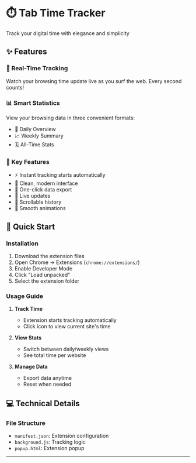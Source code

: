 # ⏱️ Tab Time Tracker

Track your digital time with elegance and simplicity

## ✨ Features

### 🔄 Real-Time Tracking
Watch your browsing time update live as you surf the web. Every second counts!

### 📊 Smart Statistics
View your browsing data in three convenient formats:
- 📅 Daily Overview
- 📈 Weekly Summary
- 🗓️ All-Time Stats

### 🎯 Key Features
- ⚡ Instant tracking starts automatically
- 📱 Clean, modern interface
- 💾 One-click data export
- 🔄 Live updates
- 📜 Scrollable history
- 🎨 Smooth animations

## 🚀 Quick Start

### Installation
1. Download the extension files
2. Open Chrome → Extensions (`chrome://extensions/`)
3. Enable Developer Mode
4. Click "Load unpacked"
5. Select the extension folder

### Usage Guide
1. **Track Time**
   - Extension starts tracking automatically
   - Click icon to view current site's time

2. **View Stats**
   - Switch between daily/weekly views
   - See total time per website

3. **Manage Data**
   - Export data anytime
   - Reset when needed

## 💻 Technical Details

### File Structure
- `manifest.json`: Extension configuration
- `background.js`: Tracking logic
- `popup.html`: Extension popup

---

